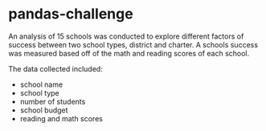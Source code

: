 # pandas-challenge

An analysis of 15 schools was conducted to explore different factors of success between two school types, district and charter. A schools success was measured based off of the math and reading scores of each school. 

The data collected included:
- school name
- school type
- number of students
- school budget
- reading and math scores